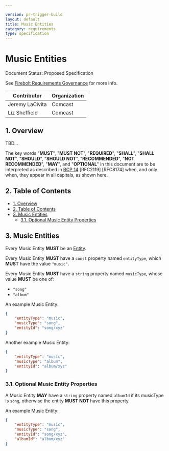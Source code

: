 ```yaml
---

version: pr-trigger-build
layout: default
title: Music Entities
category: requirements
type: specification
---
```

# Music Entities

Document Status: Proposed Specification 

See [Firebolt Requirements Governance](../../../governance) for more info. 

| Contributor     | Organization |
| --------------- | ------------ |
| Jeremy LaCivita | Comcast      |
| Liz Sheffield   | Comcast      |

## 1. Overview
TBD... 

The key words "**MUST**", "**MUST NOT**", "**REQUIRED**", "**SHALL**", "**SHALL 
NOT**", "**SHOULD**", "**SHOULD NOT**", "**RECOMMENDED**", "**NOT 
RECOMMENDED**", "**MAY**", and "**OPTIONAL**" in this document are to be 
interpreted as described in [BCP 
14](https://www.rfc-editor.org/rfc/rfc2119.txt) [RFC2119] [RFC8174] when, and 
only when, they appear in all capitals, as shown here. 

## 2. Table of Contents
- [1. Overview](#1-overview)
- [2. Table of Contents](#2-table-of-contents)
- [3. Music Entities](#3-music-entities)
  - [3.1. Optional Music Entity Properties](#31-optional-music-entity-properties)


## 3. Music Entities
Every Music Entity **MUST** be an [Entity](../index#3-entities). 

Every Music Entity **MUST** have a `const` property named `entityType`, which 
**MUST** have the value `"music"`. 

Every Music Entity **MUST** have a `string` property named `musicType`, whose 
value **MUST** be one of: 

 - `"song"`
 - `"album"`

An example Music Entity: 

```json
{
    "entityType": "music",
    "musicType": "song",
    "entityId": "song/xyz"
}
``` 

Another example Music Entity: 

```json
{
    "entityType": "music",
    "musicType": "album",
    "entityId": "album/xyz"
}
``` 

### 3.1. Optional Music Entity Properties
A Music Entity **MAY** have a `string` property named `albumId` if its 
musicType is `song`, otherwise the entity **MUST NOT** have this property. 

An example Music Entity: 

```json
{
    "entityType": "music",
    "musicType": "song",
    "entityId": "song/xyz",
    "albumId": "album/xyz"
}
``` 
